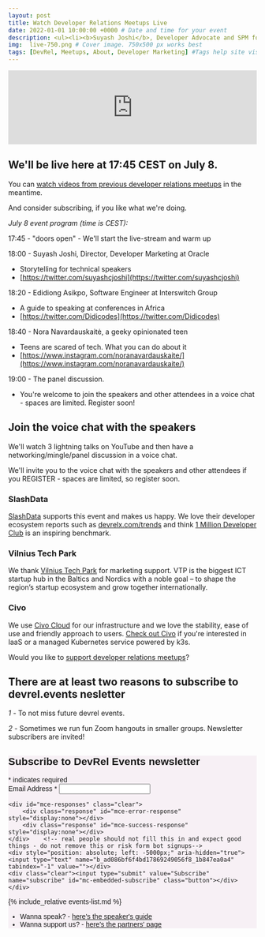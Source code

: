 ```yaml
---
layout: post
title: Watch Developer Relations Meetups Live
date: 2022-01-01 10:00:00 +0000 # Date and time for your event
description: <ul><li><b>Suyash Joshi</b>, Developer Advocate and SPM for Oracle Cloud</li><li><b>Edidiong Asikpo</b>, Software Engineer at Interswitch Group</li><li><b>Nora Navardauskaitė</b>, a geeky opinionated teen</li><li>Panel discussion with the speakers</li></ul> # Post description
img:  live-750.png # Cover image. 750x500 px works best 
tags: [DevRel, Meetups, About, Developer Marketing] #Tags help site visitors find events. Add an own tag i.e. DevrelFolks and a city, if you feel like it 
---
```


<!-- https://i.ytimg.com/vi/71NxL0XV2J4/maxresdefault.jpg
http://img.youtube.com/vi/<YouTube_Video_ID_HERE>/mqdefault.jpg  -->

<div class="embed-youtube">
<iframe width="100%" height="auto" src="https://www.youtube.com/embed/Bk-YOKQx2R4" frameborder="0" allow="accelerometer; autoplay; encrypted-media; gyroscope; picture-in-picture" allowfullscreen></iframe>
</div>

## We'll be live here at 17:45 CEST on July 8.
You can [watch videos from previous developer relations meetups](https://www.youtube.com/playlist?list=PLOY5WvYhE7ctJQHhoh73lp87BUFcFECfR) in the meantime. 

And consider subscribing, if you like what we're doing.

_July 8 event program (time is CEST):_

17:45 - "doors open" - We'll start the live-stream and warm up

18:00 - Suyash Joshi, Director, Developer Marketing at Oracle 
* Storytelling for technical speakers
* [https://twitter.com/suyashcjoshi](https://twitter.com/suyashcjoshi)

18:20 - Edidiong Asikpo, Software Engineer at Interswitch Group
* A guide to speaking at conferences in Africa
* [https://twitter.com/Didicodes](https://twitter.com/Didicodes)

18:40 - Nora Navardauskaitė, a geeky opinionated teen
* Teens are scared of tech. What you can do about it
* [https://www.instagram.com/noranavardauskaite/](https://www.instagram.com/noranavardauskaite/)

19:00 - The panel discussion.
* You're welcome to join the speakers and other attendees in a voice chat - spaces are limited. Register soon!



## Join the voice chat with the speakers
We'll watch 3 lightning talks on YouTube and then have a networking/mingle/panel discussion in a voice chat.

We'll invite you to the voice chat with the speakers and other attendees if you REGISTER - spaces are limited, so register soon.

<div id="eventbrite-widget-container-111336863556"></div>

<script src="https://www.eventbrite.com/static/widgets/eb_widgets.js"></script>

<script type="text/javascript">
    var exampleCallback = function() {
        console.log('Order complete!');
    };

    window.EBWidgets.createWidget({
        // Required
        widgetType: 'checkout',
        eventId: '111336863556',
        iframeContainerId: 'eventbrite-widget-container-111336863556',

        // Optional
        iframeContainerHeight: 600,  // Widget height in pixels. Defaults to a minimum of 425px if not provided
        onOrderComplete: exampleCallback  // Method called when an order has successfully completed
    });
</script>



### SlashData
[SlashData](https://www.slashdata.co/) supports this event and makes us happy. We love their developer ecosystem reports such as [devrelx.com/trends](https://www.devrelx.com/trends) and think [1 Million Developer Club](https://www.1milliondeveloperclub.com/) is an inspiring benchmark.

### Vilnius Tech Park
We thank [Vilnius Tech Park](https://vilniustechpark.com/) for marketing support. VTP is the biggest ICT startup hub in the Baltics and Nordics with a noble goal – to shape the region’s startup ecosystem and grow together internationally.

### Civo
We use [Civo Cloud](http://civo.com) for our infrastructure and we love the stability, ease of use and friendly approach to users. [Check out Civo](http://civo.com/) if you're interested in IaaS or a managed Kubernetes service powered by k3s.

Would you like to [support developer relations meetups](https://devrel.events/partners)?



## There are at least two reasons to subscribe to devrel.events nesletter

*1* - To not miss future devrel events.

*2* - Sometimes we run fun Zoom hangouts in smaller groups. Newsletter subscribers are invited! 


<!-- Begin Mailchimp Signup Form -->
<link href="//cdn-images.mailchimp.com/embedcode/classic-10_7.css" rel="stylesheet" type="text/css">
<style type="text/css">
	#mc_embed_signup{background:#f7f0f5; clear:left; font:14px Helvetica,Arial,sans-serif; }
	/* Add your own Mailchimp form style overrides in your site stylesheet or in this style block.
	   We recommend moving this block and the preceding CSS link to the HEAD of your HTML file. */
</style>
<div id="mc_embed_signup">
<form action="https://events.us4.list-manage.com/subscribe/post?u=ad086bf6f4bd17869249056f8&amp;id=1b847ea0a4" method="post" id="mc-embedded-subscribe-form" name="mc-embedded-subscribe-form" class="validate" target="_blank" novalidate>
    <div id="mc_embed_signup_scroll">
	<h2>Subscribe to DevRel Events newsletter</h2>
<div class="indicates-required"><span class="asterisk">*</span> indicates required</div>
<div class="mc-field-group">
	<label for="mce-EMAIL">Email Address  <span class="asterisk">*</span>
</label>
	<input type="email" value="" name="EMAIL" class="required email" id="mce-EMAIL">
</div>

	<div id="mce-responses" class="clear">
		<div class="response" id="mce-error-response" style="display:none"></div>
		<div class="response" id="mce-success-response" style="display:none"></div>
	</div>    <!-- real people should not fill this in and expect good things - do not remove this or risk form bot signups-->
    <div style="position: absolute; left: -5000px;" aria-hidden="true"><input type="text" name="b_ad086bf6f4bd17869249056f8_1b847ea0a4" tabindex="-1" value=""></div>
    <div class="clear"><input type="submit" value="Subscribe" name="subscribe" id="mc-embedded-subscribe" class="button"></div>
    </div>
</form>
</div>

<!--End mc_embed_signup-->

{% include_relative events-list.md %}

* Wanna speak? - [here's the speaker's guide](https://devrel.events/speakers-guide/)
* Wanna support us? - [here's the partners' page](https://devrel.events/partners/)